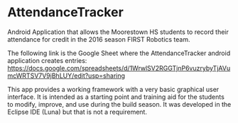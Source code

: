 # AttendanceTracker

Android Application that allows the Moorestown HS students to record their attendance for credit in the 2016 season FIRST Robotics team.

The following link is the Google Sheet where the AttendanceTracker android application creates entries:
https://docs.google.com/spreadsheets/d/1WrwlSV2RGGTjnP6vuzrybyTjAVumcWRTSV7V9jBhLUY/edit?usp=sharing

This app provides a working framework with a very basic graphical user interface. It is intended as a starting point and training aid for the students to modify, improve, and use during the build season. It was developed in the Eclipse IDE (Luna) but that is not a requirement.
